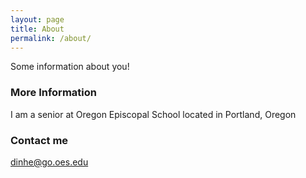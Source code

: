 ```yaml
---
layout: page
title: About
permalink: /about/
---
```


Some information about you!

### More Information

I am a senior at Oregon Episcopal School located in Portland, Oregon

### Contact me

[dinhe@go.oes.edu](mailto:dinhe@go.oes.edu)